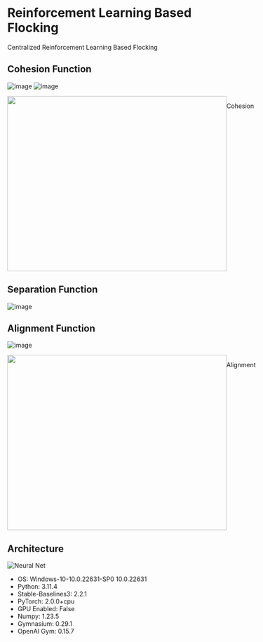 # Reinforcement Learning Based Flocking
Centralized Reinforcement Learning Based Flocking

## Cohesion Function
![image](https://github.com/user-attachments/assets/80fe8d3e-5dfb-487e-8a3a-99004cf4d37f)
![image](https://github.com/user-attachments/assets/22336301-e8b8-44d5-bf06-762d736917fc)
<div style="display: flex;">
  <img src="https://github.com/user-attachments/assets/65963f25-e4e0-472a-9f10-8aa24e252142" width="500" height="400" />
  <p style="text-align: center;">Cohesion</p>
</div>


## Separation Function
![image](https://github.com/user-attachments/assets/95b0fd56-a86f-487e-87e3-852b8abe7cb5)


## Alignment Function
![image](https://github.com/user-attachments/assets/487c24fc-bafe-4e85-9fa2-6d621317d2b6)
<div style="display: flex;">
  <img src="https://github.com/user-attachments/assets/6dcd4b2d-7a80-4c97-8de7-ce0826914ef1" width="500" height="400" />
  <p style="text-align: center;">Alignment</p>
</div>



## Architecture
![Neural Net](https://github.com/user-attachments/assets/25fd4d5f-ccd3-4e45-a8a6-2a5eef10627f)

- OS: Windows-10-10.0.22631-SP0 10.0.22631
- Python: 3.11.4
- Stable-Baselines3: 2.2.1
- PyTorch: 2.0.0+cpu
- GPU Enabled: False
- Numpy: 1.23.5
- Gymnasium: 0.29.1
- OpenAI Gym: 0.15.7
